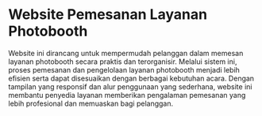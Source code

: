 # Website Pemesanan Layanan Photobooth
Website ini dirancang untuk mempermudah pelanggan dalam memesan layanan photobooth secara praktis dan terorganisir. Melalui sistem ini, proses pemesanan dan pengelolaan layanan photobooth menjadi lebih efisien serta dapat disesuaikan dengan berbagai kebutuhan acara. Dengan tampilan yang responsif dan alur penggunaan yang sederhana, website ini membantu penyedia layanan memberikan pengalaman pemesanan yang lebih profesional dan memuaskan bagi pelanggan.
